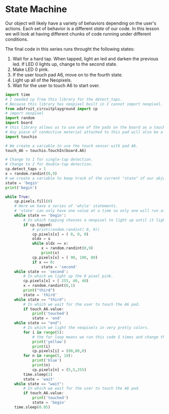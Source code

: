 # State Machine

Our object will likely have a variety of behaviors depending on the user's actions. Each set of behavior is a different *state* of our code.
In this lesson we will look at having different chunks of code running under different conditions.

The final code in this series runs throught the following states:

1. Wait for a hard tap. When tapped, light an led and darken the previous led.
   If LED 0 lights up, change to the second state.
1. Make LED 0 pink. 
1. If the user touch pad A6, move on to the fourth state.
1. Light up all of the Neopixels.
1. Wait for the user to touch A6 to start over.

```python
import time
# I needed cp from this library for the detect_taps.
# Because this library has neopixel built in I cannot import neopixel.
from adafruit_circuitplayground import cp
# import neopixel
import random
import board
# this library allows us to use one of the pads on the board as a touch sensor.
# Any piece of conductive material attached to this pad will also be a touch sensor.
import touchio

# We create a variable to use the touch sensor with pad A6.
touch_A6 = touchio.TouchIn(board.A6)

# Change to 1 for single-tap detection.
# Change to 2 for double-tap detection.
cp.detect_taps = 1
x = random.randint(0,9)
# we create a variable to keep track of the current "state" of our object.
state = 'begin'
print('begin')

while True:
	cp.pixels.fill(0)
	# Here we have a series of 'while' statements.
	# 'state' can only have one value at a time so only one will run at a time.
	while state == 'begin':
		# In which tapping chooses a neopixel to light up until it lights up pixel 0.
		if cp.tapped:
			# print(random.randint( 0, 9))
			cp.pixels[x] = ( 0, 0, 0)
			oldx = x
			while oldx == x:
				x = random.randint(0,9)
				print(x)
			cp.pixels[x] = ( 90, 100, 80)
			if x == 0:
				state = 'second'
	while state == 'second':
		# In which we light up the 0 pixel pink.
		cp.pixels[x] = ( 255, 40, 40)
		x = random.randint(0,1)
		print("third")
		state = 'third'
	while state == "third":
		# In which we wait for the user to touch the A6 pad.
		if touch_A6.value:
			print('touched')
			state = 'end'
	while state == "end":
		# In which we light the neopixels in very pretty colors.
		for i in range(5):
			# the for loop means we run this code 5 times and change the value of i each time.
			print('yellow')
			print(i)
			cp.pixels[i] = (80,80,0)
		for n in range(5, 10):
			print('blue')
			print(n)
			cp.pixels[n] = (5,5,255)
		time.sleep(1)
		state = 'wait'
	while state == "wait":
		# In which we wait for the user to touch the A6 pad.
		if touch_A6.value:
			print('touched')
			state = 'begin'
	time.sleep(0.05)
```
